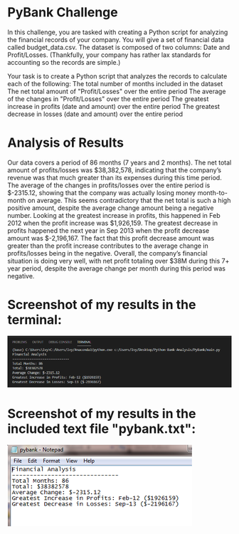 # PyBank Challenge
In this challenge, you are tasked with creating a Python script for analyzing the financial records of your company. You will give a set of financial data called budget_data.csv. The dataset is composed of two columns: Date and Profit/Losses. (Thankfully, your company has rather lax standards for accounting so the records are simple.)

Your task is to create a Python script that analyzes the records to calculate each of the following:
The total number of months included in the dataset
The net total amount of "Profit/Losses" over the entire period
The average of the changes in "Profit/Losses" over the entire period
The greatest increase in profits (date and amount) over the entire period
The greatest decrease in losses (date and amount) over the entire period

# Analysis of Results

Our data covers a period of 86 months (7 years and 2 months). The net total amount of profits/losses was $38,382,578, indicating that the company’s revenue was that much greater than its expenses during this time period. The average of the changes in profits/losses over the entire period is  $-2315.12,   showing that the company was actually losing money month-to-month on average. This seems contradictory that the net total is such a high positive amount, despite the average change amount being a negative number. Looking at the greatest increase in profits, this happened in Feb 2012 when the profit increase was $1,926,159. The greatest decrease in profits happened the next year in Sep 2013 when the profit decrease amount was $-2,196,167. The fact that this profit decrease amount was greater than the profit increase contributes to the average change in profits/losses being in the negative. Overall, the company’s financial situation is doing very well, with net profit totaling over $38M during this 7+ year period, despite the average change per month during this period was negative. 

# Screenshot of my results in the terminal:

![](screenshots/PyBank_results_terminal_screenshot.png)

# Screenshot of my results in the included text file "pybank.txt":

![](screenshots/PyBank_results_textfile_screenshot.png)
